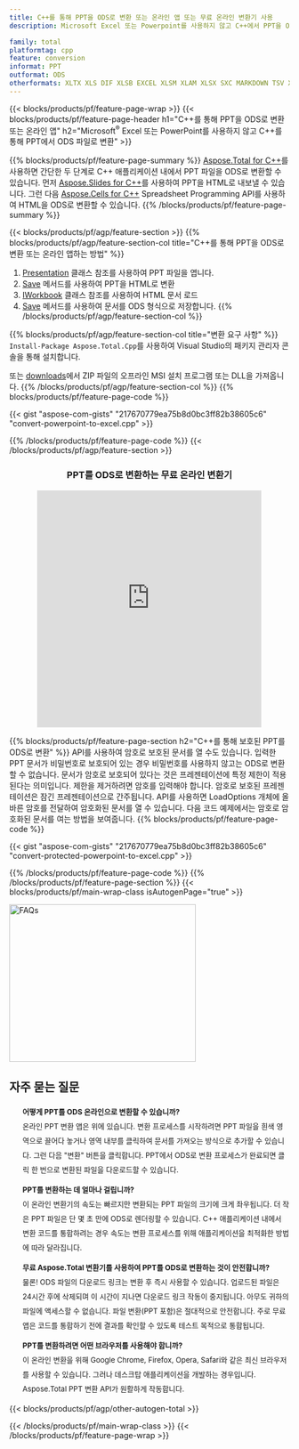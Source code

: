 ```yaml
---
title: C++를 통해 PPT을 ODS로 변환 또는 온라인 앱 또는 무료 온라인 변환기 사용
description: Microsoft Excel 또는 Powerpoint를 사용하지 않고 C++에서 PPT을 ODS로 내보내기 또는 온라인. 코드를 통합하기 전에 무료 PPT to ODS 온라인 변환기를 빠르게 테스트하십시오.

family: total
platformtag: cpp
feature: conversion
informat: PPT
outformat: ODS
otherformats: XLTX XLS DIF XLSB EXCEL XLSM XLAM XLSX SXC MARKDOWN TSV XLTM XLT MHTML CSV FODS DOC DOCX DOCM DOT DOTM DOTX ODT OTT RTF WORD WORDML TEXT FLATOPX
---
```

{{< blocks/products/pf/feature-page-wrap >}}
{{< blocks/products/pf/feature-page-header h1="C++를 통해 PPT을 ODS로 변환 또는 온라인 앱" h2="Microsoft<sup>&reg;</sup> Excel 또는 PowerPoint를 사용하지 않고 C++를 통해 PPT에서 ODS 파일로 변환" >}}

{{% blocks/products/pf/feature-page-summary %}}
[Aspose.Total for C++](https://products.aspose.com/total/cpp/)를 사용하면 간단한 두 단계로 C++ 애플리케이션 내에서 PPT 파일을 ODS로 변환할 수 있습니다. 먼저 [Aspose.Slides for C++](https://products.aspose.com/slides/cpp/)를 사용하여 PPT을 HTML로 내보낼 수 있습니다. 그런 다음 [Aspose.Cells for C++](https://products.aspose.com/cells/cpp/) Spreadsheet Programming API를 사용하여 HTML을 ODS로 변환할 수 있습니다. 
{{% /blocks/products/pf/feature-page-summary  %}}

{{< blocks/products/pf/agp/feature-section >}}
{{% blocks/products/pf/agp/feature-section-col title="C++를 통해 PPT을 ODS로 변환 또는 온라인 앱하는 방법" %}}
1. [Presentation](https://reference.aspose.com/slides/cpp/class/aspose.slides.presentation) 클래스 참조를 사용하여 PPT 파일을 엽니다.
2. [Save](https://reference.aspose.com/slides/cpp/class/aspose.slides.presentation#a06fe2a156063c8c3e5ada2713bb697ba) 메서드를 사용하여 PPT을 HTML로 변환
3. [IWorkbook](https://reference.aspose.com/cells/cpp/class/aspose.cells.i_workbook) 클래스 참조를 사용하여 HTML 문서 로드
4. [Save](https://reference.aspose.com/cells/cpp/class/aspose.cells.i_workbook#a5dc7de23f7ceba76a05dc1d49f51502e) 메서드를 사용하여 문서를 ODS 형식으로 저장합니다.
{{% /blocks/products/pf/agp/feature-section-col %}}

{{% blocks/products/pf/agp/feature-section-col title="변환 요구 사항" %}}
```Install-Package Aspose.Total.Cpp```를 사용하여 Visual Studio의 패키지 관리자 콘솔을 통해 설치합니다.

또는 [downloads](https://releases.aspose.com/total/cpp)에서 ZIP 파일의 오프라인 MSI 설치 프로그램 또는 DLL을 가져옵니다.
{{% /blocks/products/pf/agp/feature-section-col %}}
{{% blocks/products/pf/feature-page-code %}}

{{< gist "aspose-com-gists" "217670779ea75b8d0bc3ff82b38605c6" "convert-powerpoint-to-excel.cpp" >}}



{{% /blocks/products/pf/feature-page-code %}}
{{< /blocks/products/pf/agp/feature-section >}}

<div class="container-fluid agp-content bg-white aboutfile box-1 vh100 section nopbtm">
<div class=container>
<div class=row>
<div class="demobox tc col-md-12 padding-0" align="center">

<h3>PPT를 ODS로 변환하는 무료 온라인 변환기</h3>

<iframe title="ods에서 ppt로 변환 온라인 도구" style="border: none; height: 426px;" scrolling="no" src="https://total-conversion-app-65z5r2lp.qa.k8s.dynabic.com/?to=ods&from=ppt" id="child-iframe" width="80%"></iframe>

</div></div>
</div></div>

{{% blocks/products/pf/feature-page-section  h2="C++를 통해 보호된 PPT를 ODS로 변환" %}}
API를 사용하여 암호로 보호된 문서를 열 수도 있습니다. 입력한 PPT 문서가 비밀번호로 보호되어 있는 경우 비밀번호를 사용하지 않고는 ODS로 변환할 수 없습니다. 문서가 암호로 보호되어 있다는 것은 프레젠테이션에 특정 제한이 적용된다는 의미입니다. 제한을 제거하려면 암호를 입력해야 합니다. 암호로 보호된 프레젠테이션은 잠긴 프레젠테이션으로 간주됩니다. API를 사용하면 LoadOptions 개체에 올바른 암호를 전달하여 암호화된 문서를 열 수 있습니다. 다음 코드 예제에서는 암호로 암호화된 문서를 여는 방법을 보여줍니다.
{{% blocks/products/pf/feature-page-code %}}

{{< gist "aspose-com-gists" "217670779ea75b8d0bc3ff82b38605c6" "convert-protected-powerpoint-to-excel.cpp" >}}

{{% /blocks/products/pf/feature-page-code  %}}
{{% /blocks/products/pf/feature-page-section %}}
{{< blocks/products/pf/main-wrap-class isAutogenPage="true" >}}
<style>.howtolist li{margin-right: 0!important;line-height: 26px;position: relative;margin-bottom: 10px;font-size: 13px;list-style-type: none;}</style>
<div class="col-md-12 tl bg-gray-dark howtolist section">
  <a class="anchor" name="faqpage"></a>
  <div class="container tl dflex" itemscope="" itemtype="https://schema.org/FAQPage">
      <div class="col-md-4 howtosectiongfx">
          <img class="social-panel-hide-on-mobile" src="https://www.groupdocs.cloud/templates/brand/images/groupdocs/conversion/groupdocs_conversion-brand.png" alt="FAQs" width="335" height="283">
      </div>
      <div class="howtosection col-md-8">
          <div>
              <h2>자주 묻는 질문</h2>
              <ul>
                  <li itemscope="" itemprop="mainEntity" itemtype="https://schema.org/Question">
                      <div>
                          <span itemprop="name"><b>어떻게 PPT를 ODS 온라인으로 변환할 수 있습니까?</b></span>
                      </div>
                      <div itemscope="" itemprop="acceptedAnswer" itemtype="https://schema.org/Answer">
                          <span itemprop="text">온라인 PPT 변환 앱은 위에 있습니다. 변환 프로세스를 시작하려면 PPT 파일을 흰색 영역으로 끌어다 놓거나 영역 내부를 클릭하여 문서를 가져오는 방식으로 추가할 수 있습니다. 그런 다음 "변환" 버튼을 클릭합니다. PPT에서 ODS로 변환 프로세스가 완료되면 클릭 한 번으로 변환된 파일을 다운로드할 수 있습니다.</span>
                      </div>
                  </li>
                  <li itemscope="" itemprop="mainEntity" itemtype="https://schema.org/Question">
                      <div>
                          <span itemprop="name"><b>PPT를 변환하는 데 얼마나 걸립니까?</b></span>
                      </div>
                      <div itemscope="" itemprop="acceptedAnswer" itemtype="https://schema.org/Answer">
                          <span itemprop="text">이 온라인 변환기의 속도는 빠르지만 변환되는 PPT 파일의 크기에 크게 좌우됩니다. 더 작은 PPT 파일은 단 몇 초 만에 ODS로 렌더링할 수 있습니다. C++ 애플리케이션 내에서 변환 코드를 통합하려는 경우 속도는 변환 프로세스를 위해 애플리케이션을 최적화한 방법에 따라 달라집니다.</span>
                      </div>
                  </li>
                  <li itemscope="" itemprop="mainEntity" itemtype="https://schema.org/Question">
                      <div>
                          <span itemprop="name"><b>무료 Aspose.Total 변환기를 사용하여 PPT를 ODS로 변환하는 것이 안전합니까?</b></span>
                      </div>
                      <div itemscope="" itemprop="acceptedAnswer" itemtype="https://schema.org/Answer">
                          <span itemprop="text">물론! ODS 파일의 다운로드 링크는 변환 후 즉시 사용할 수 있습니다. 업로드된 파일은 24시간 후에 삭제되며 이 시간이 지나면 다운로드 링크 작동이 중지됩니다. 아무도 귀하의 파일에 액세스할 수 없습니다. 파일 변환(PPT 포함)은 절대적으로 안전합니다. 주로 무료 앱은 코드를 통합하기 전에 결과를 확인할 수 있도록 테스트 목적으로 통합됩니다.</span>
                      </div>
                  </li>                 
                  <li itemscope="" itemprop="mainEntity" itemtype="https://schema.org/Question">
                      <div>
                          <span itemprop="name"><b>PPT를 변환하려면 어떤 브라우저를 사용해야 합니까?</b></span>
                      </div>
                      <div itemscope="" itemprop="acceptedAnswer" itemtype="https://schema.org/Answer">
                          <span itemprop="text">이 온라인 변환을 위해 Google Chrome, Firefox, Opera, Safari와 같은 최신 브라우저를 사용할 수 있습니다. 그러나 데스크탑 애플리케이션을 개발하는 경우입니다. Aspose.Total PPT 변환 API가 원활하게 작동합니다.</span>
                      </div>
                  </li>
              </ul>
          </div>
      </div>
  </div>
{{< blocks/products/pf/agp/other-autogen-total >}}

{{< /blocks/products/pf/main-wrap-class >}}
{{< /blocks/products/pf/feature-page-wrap >}}